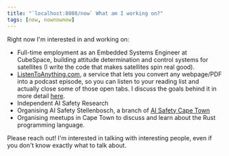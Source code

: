 ```yaml
---
title: "`localhost:8080/now` What am I working on?"
tags: [now, nownownow]
---
```


Right now I'm interested in and working on:

- Full-time employment as an Embedded Systems Engineer at CubeSpace, building
  attitude determination and control systems for satellites (I write the code
  that makes satellites spin real good).
- [ListenToAnything.com](listentoanything.com), a service that lets you convert
  any webpage/PDF into a podcast episode, so you can listen to your reading
  list and actually close some of those open tabs. I discuss the goals behind
  it in more detail [here](listentoanything.md).
- Independent AI Safety Research
- Organising AI Safety Stellenbosch, a branch of [AI Safety Cape Town](https://www.aisafetyct.com/)
- Organising meetups in Cape Town to discuss and learn about the Rust
  programming language.

Please reach out! I'm interested in talking with interesting people, even if
you don't know exactly what to talk about.
